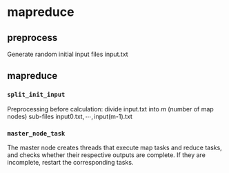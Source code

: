 #  mapreduce

## preprocess
Generate random initial input files $\text{input.txt}$

##   mapreduce

###  `split_init_input`
Preprocessing before calculation: divide $\text{input.txt}$ into $m$ (number of map nodes) sub-files $\text{input0.txt},\cdots,\text{input(m-1).txt}$

### `master_node_task`
The master node creates threads that execute map tasks and reduce tasks, and checks whether their respective outputs are complete. If they are incomplete, restart the corresponding tasks.




<!--stackedit_data:
eyJoaXN0b3J5IjpbLTEzNTQzNjE4MjQsMjk0ODc3MzgwLDYxMT
A1MjUyMywtMjEyMTA1OTYyMywtMTY0Njg1MDQwLC0xNTAyNzE5
NzUyLC0xMzQzNTA2NTE1LC0yMDg4NzQ2NjEyLC0xNTAzNDEyMD
I5LC04Mzc2NTE3NDYsLTUyNzc5NTQ1NCwtODM4MDMzODkwLC0x
OTIyOTYzMTcwLDEyMzcyOTIxODUsMTc3NjAxMTEwMyw4MzMxOD
E4OTcsMTg1NjgyODI5MV19
-->